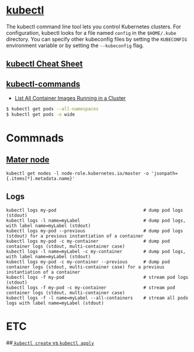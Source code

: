 # [kubectl](https://kubernetes.io/docs/reference/kubectl/overview/)
The kubectl command line tool lets you control Kubernetes clusters. For configuration, kubectl looks for a file named `config` in the `$HOME/.kube` directory. You can specify other kubeconfig files by setting the `KUBECONFIG` environment variable or by setting the `--kubeconfig` flag.

## [kubectl Cheat Sheet](https://kubernetes.io/docs/reference/kubectl/cheatsheet/)
## [kubectl-commands](https://kubernetes.io/docs/reference/generated/kubectl/kubectl-commands)


* [List All Container Images Running in a Cluster](https://kubernetes.io/docs/tasks/access-application-cluster/list-all-running-container-images/)

```bash
$ kubectl get pods --all-namespaces
$ kubectl get pods -o wide
```


# Commnads
## [Mater node](https://stackoverflow.com/questions/63549272/how-to-list-only-nodes-which-are-master-from-kubectl-output)
```
kubectl get nodes -l node-role.kubernetes.io/master -o 'jsonpath={.items[*].metadata.name}'
```

## Logs
```
kubectl logs my-pod                                 # dump pod logs (stdout)
kubectl logs -l name=myLabel                        # dump pod logs, with label name=myLabel (stdout)
kubectl logs my-pod --previous                      # dump pod logs (stdout) for a previous instantiation of a container
kubectl logs my-pod -c my-container                 # dump pod container logs (stdout, multi-container case)
kubectl logs -l name=myLabel -c my-container        # dump pod logs, with label name=myLabel (stdout)
kubectl logs my-pod -c my-container --previous      # dump pod container logs (stdout, multi-container case) for a previous instantiation of a container
kubectl logs -f my-pod                              # stream pod logs (stdout)
kubectl logs -f my-pod -c my-container              # stream pod container logs (stdout, multi-container case)
kubectl logs -f -l name=myLabel --all-containers    # stream all pods logs with label name=myLabel (stdout)
```


# ETC

##[ `kubectl create` vs `kubectl apply`](https://may9noy.tistory.com/302#:~:text=%EC%89%BD%EA%B2%8C%20%EB%A7%90%ED%95%B4%2C%20create%20%EB%AA%85%EB%A0%B9%EC%96%B4%EB%8A%94,%EC%9E%98%20%EC%A7%84%ED%96%89%20%EB%90%9C%EB%8B%A4%EB%8A%94%20%EB%9C%BB%EC%9E%85%EB%8B%88%EB%8B%A4.)